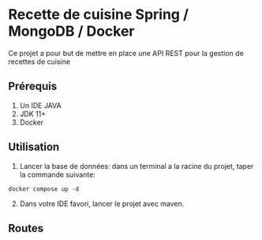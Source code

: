 # Recette de cuisine Spring / MongoDB / Docker

Ce projet a pour but de mettre en place une API REST pour la gestion de recettes de cuisine

## Prérequis
1. Un IDE JAVA 
2. JDK 11+
3. Docker

## Utilisation
1. Lancer la base de données:
   dans un terminal a la racine du projet, taper la commande suivante:
```shell script
docker compose up -d
```

2. Dans votre IDE favori, lancer le projet avec maven.


## Routes
